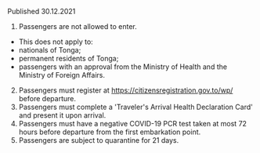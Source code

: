 Published 30.12.2021
1. Passengers are not allowed to enter.
- This does not apply to:
- nationals of Tonga;
- permanent residents of Tonga;
- passengers with an approval from the Ministry of Health and the Ministry of Foreign Affairs.
2. Passengers must register at <a href="https://citizensregistration.gov.to/wp/">https://citizensregistration.gov.to/wp/</a> before departure.
3. Passengers must complete a 'Traveler's Arrival Health Declaration Card' and present it upon arrival.
4. Passengers must have a negative COVID-19 PCR test taken at most 72 hours before departure from the first embarkation point.
5. Passengers are subject to quarantine for 21 days.